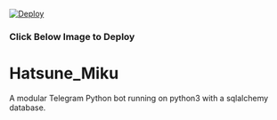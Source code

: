 [![Deploy](https://telegra.ph/file/aaa10262ebe6670eecf58.jpg)](https://heroku.com/deploy?template=https://github.com/Rexinazor/Hatsune_Miku)

### Click Below Image to Deploy

# Hatsune_Miku

A modular Telegram Python bot running on python3 with a sqlalchemy database.

